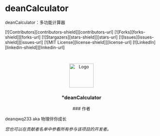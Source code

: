 # deanCalculator

deanCalculator：多功能计算器

<!-- PROJECT SHIELDS -->

[![Contributors][contributors-shield]][contributors-url]
[![Forks][forks-shield]][forks-url]
[![Stargazers][stars-shield]][stars-url]
[![Issues][issues-shield]][issues-url]
[![MIT License][license-shield]][license-url]
[![LinkedIn][linkedin-shield]][linkedin-url]

<!-- PROJECT LOGO -->
<br />

<p align="center">
  <a href="https://github.com/deanqwq233/deanCalculator/">
    <img src="images/logo.png" alt="Logo" width="80" height="80">
  </a>

  <h3 align="center">"deanCalculator</h3>
  <p align="center">
### 作者

deanqwq233 aka 物理伴你成长

 *您也可以在贡献者名单中参看所有参与该项目的开发者。*
